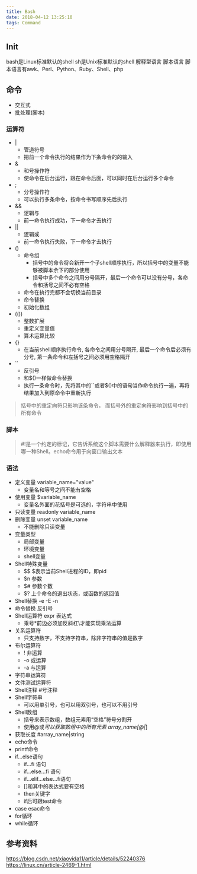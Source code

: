 ```yaml
---
title: Bash
date: 2018-04-12 13:25:10
tags: Command
---
```


## Init
bash是Linux标准默认的shell
sh是Unix标准默认的shell
解释型语言
脚本语言
脚本语言有awk、Perl、Python、Ruby、Shell、php

## 命令
- 交互式
- 批处理(脚本)

### 运算符
- |
    + 管道符号
    + 把前一个命令执行的结果作为下条命令的的输入
- &
    + 和号操作符
    + 使命令在后台运行，跟在命令后面，可以同时在后台运行多个命令
- ;
    + 分号操作符
    + 可以执行多条命令，按命令书写顺序先后执行
- &&
    + 逻辑与
    + 前一命令执行成功，下一命令才去执行
- ||
    + 逻辑或
    + 前一命令执行失败，下一命令才去执行
- ()
    + 命令组
        * 括号中的命令将会新开一个子shell顺序执行，所以括号中的变量不能够被脚本余下的部分使用
        * 括号中多个命令之间用分号隔开，最后一个命令可以没有分号，各命令和括号之间不必有空格
    + 命令在执行完都不会切换当前目录
    + 命令替换
    + 初始化数组
- (())
    + 整数扩展
    + 重定义变量值
    + 算术运算比较
- {}
    + 在当前shell顺序执行命令, 各命令之间用分号隔开, 最后一个命令后必须有分号, 第一条命令和左括号之间必须用空格隔开
- `` 
    + 反引号
    + 和$()一样做命令替换
    + 执行一条命令时，先将其中的``或者$()中的语句当作命令执行一遍，再将结果加入到原命令中重新执行

> 括号中的重定向符只影响该条命令， 而括号外的重定向符影响到括号中的所有命令

### 脚本
> \#!是一个约定的标记，它告诉系统这个脚本需要什么解释器来执行，即使用哪一种Shell。echo命令用于向窗口输出文本

### 语法
- 定义变量 variable_name="value"
    + 变量名和等号之间不能有空格
- 使用变量 $variable_name
    + 变量名外面的花括号是可选的，字符串中使用
- 只读变量 readonly variable_name
- 删除变量 unset variable_name
    + 不能删除只读变量
- 变量类型
    + 局部变量
    + 环境变量
    + shell变量
- Shell特殊变量
    + \$$ $表示当前Shell进程的ID，即pid
    + $n 参数
    + $# 参数个数
    + $? 上个命令的退出状态，或函数的返回值
- Shell替换 -e -E -n
- 命令替换 反引号
- Shell运算符 expr 表达式
    + 乘号*前边必须加反斜杠\\才能实现乘法运算
- 关系运算符
    + 只支持数字，不支持字符串，除非字符串的值是数字
- 布尔运算符
    + ! 非运算
    + -o 或运算
    + -a 与运算
- 字符串运算符
- 文件测试运算符
- Shell注释 #号注释
- Shell字符串
    + 可以用单引号，也可以用双引号，也可以不用引号
- Shell数组
    + 括号来表示数组，数组元素用“空格”符号分割开
    + 使用@或*可以获取数组中的所有元素 array_name\[@|*]
- 获取长度 #array_name|string
- echo命令
- printf命令
- if...else语句
    + if...fi 语句
    + if...else...fi 语句
    + if...elif...else...fi语句
    + \[]和其中的表达式要有空格
    + then关键字
    + if后可跟test命令
- case esac命令
- for循环
- while循环


## 参考资料
https://blog.csdn.net/xiaoyida11/article/details/52240376  
https://linux.cn/article-2469-1.html
